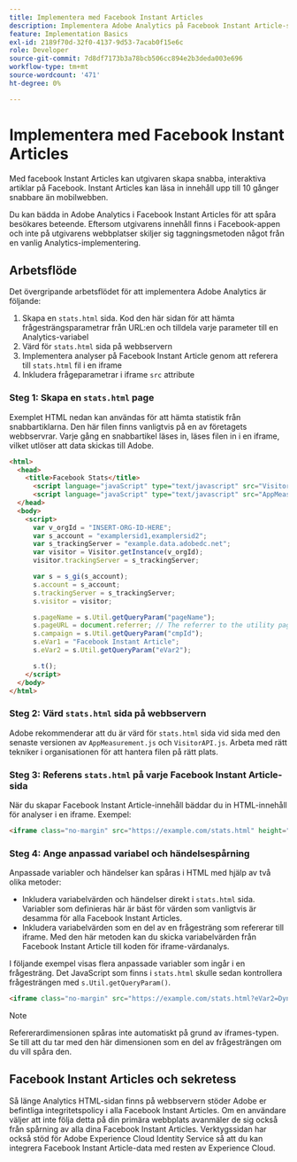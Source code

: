 ```yaml
---
title: Implementera med Facebook Instant Articles
description: Implementera Adobe Analytics på Facebook Instant Article-sidor.
feature: Implementation Basics
exl-id: 2189f70d-32f0-4137-9d53-7acab0f15e6c
role: Developer
source-git-commit: 7d8df7173b3a78bcb506cc894e2b3deda003e696
workflow-type: tm+mt
source-wordcount: '471'
ht-degree: 0%

---
```


# Implementera med Facebook Instant Articles

Med facebook Instant Articles kan utgivaren skapa snabba, interaktiva artiklar på Facebook. Instant Articles kan läsa in innehåll upp till 10 gånger snabbare än mobilwebben.

Du kan bädda in Adobe Analytics i Facebook Instant Articles för att spåra besökares beteende. Eftersom utgivarens innehåll finns i Facebook-appen och inte på utgivarens webbplatser skiljer sig taggningsmetoden något från en vanlig Analytics-implementering.

## Arbetsflöde

Det övergripande arbetsflödet för att implementera Adobe Analytics är följande:

1. Skapa en `stats.html` sida. Kod den här sidan för att hämta frågesträngsparametrar från URL:en och tilldela varje parameter till en Analytics-variabel
1. Värd för `stats.html` sida på webbservern
1. Implementera analyser på Facebook Instant Article genom att referera till `stats.html` fil i en iframe
1. Inkludera frågeparametrar i iframe `src` attribute

### Steg 1: Skapa en `stats.html` page

Exemplet HTML nedan kan användas för att hämta statistik från snabbartiklarna. Den här filen finns vanligtvis på en av företagets webbservrar. Varje gång en snabbartikel läses in, läses filen in i en iframe, vilket utlöser att data skickas till Adobe.

```html
<html>
  <head>
    <title>Facebook Stats</title>
      <script language="javaScript" type="text/javascript" src="VisitorAPI.js"></script>
      <script language="javaScript" type="text/javascript" src="AppMeasurement.js"></script>
  </head>
  <body>
    <script>
      var v_orgId = "INSERT-ORG-ID-HERE";
      var s_account = "examplersid1,examplersid2";
      var s_trackingServer = "example.data.adobedc.net";
      var visitor = Visitor.getInstance(v_orgId);
      visitor.trackingServer = s_trackingServer;

      var s = s_gi(s_account);
      s.account = s_account;
      s.trackingServer = s_trackingServer;
      s.visitor = visitor;

      s.pageName = s.Util.getQueryParam("pageName");
      s.pageURL = document.referrer; // The referrer to the utility page is the parent frame
      s.campaign = s.Util.getQueryParam("cmpId");
      s.eVar1 = "Facebook Instant Article";
      s.eVar2 = s.Util.getQueryParam("eVar2");

      s.t();
    </script>
  </body>
</html>
```

### Steg 2: Värd `stats.html` sida på webbservern

Adobe rekommenderar att du är värd för `stats.html` sida vid sida med den senaste versionen av `AppMeasurement.js` och `VisitorAPI.js`. Arbeta med rätt tekniker i organisationen för att hantera filen på rätt plats.

### Steg 3: Referens `stats.html` på varje Facebook Instant Article-sida

När du skapar Facebook Instant Article-innehåll bäddar du in HTML-innehåll för analyser i en iframe. Exempel:

```html
<iframe class="no-margin" src="https://example.com/stats.html" height="0"></iframe>
```

### Steg 4: Ange anpassad variabel och händelsespårning

Anpassade variabler och händelser kan spåras i HTML med hjälp av två olika metoder:

* Inkludera variabelvärden och händelser direkt i `stats.html` sida. Variabler som definieras här är bäst för värden som vanligtvis är desamma för alla Facebook Instant Articles.
* Inkludera variabelvärden som en del av en frågesträng som refererar till iframe. Med den här metoden kan du skicka variabelvärden från Facebook Instant Article till koden för iframe-värdanalys.

I följande exempel visas flera anpassade variabler som ingår i en frågesträng. Det JavaScript som finns i `stats.html` skulle sedan kontrollera frågesträngen med `s.Util.getQueryParam()`.

```html
<iframe class="no-margin" src="https://example.com/stats.html?eVar2=Dynamic%20article%20title&pageName=Example%20article%20name&cmpId=exampleID123" height="0"></iframe>
```

>[!NOTE]
>
>Refererardimensionen spåras inte automatiskt på grund av iframes-typen. Se till att du tar med den här dimensionen som en del av frågesträngen om du vill spåra den.

## Facebook Instant Articles och sekretess

Så länge Analytics HTML-sidan finns på webbservern stöder Adobe er befintliga integritetspolicy i alla Facebook Instant Articles. Om en användare väljer att inte följa detta på din primära webbplats avanmäler de sig också från spårning av alla dina Facebook Instant Articles. Verktygssidan har också stöd för Adobe Experience Cloud Identity Service så att du kan integrera Facebook Instant Article-data med resten av Experience Cloud.
